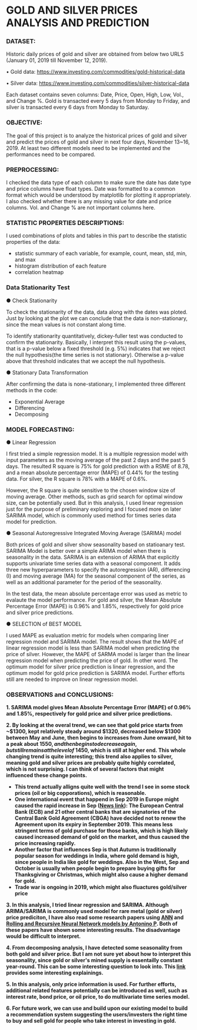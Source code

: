 # GOLD AND SILVER PRICES ANALYSIS AND PREDICTION

### DATASET:

Historic daily prices of gold and silver are obtained from below two URLS (January 01, 2019 till November 12, 2019). 

• Gold data: https://www.investing.com/commodities/gold-historical-data

• Silver data: https://www.investing.com/commodities/silver-historical-data

Each dataset contains seven columns: Date, Price, Open, High, Low, Vol., and Change %. Gold is transacted every 5 days from Monday to Friday, and silver is transacted every 6 days from Monday to Saturday.

### OBJECTIVE:

The goal of this project is to analyze the historical prices of gold and silver and predict the prices of gold and silver in next four days, November 13~16, 2019. At least two different models need to be implemented and the performances need to be compared.

### PREPROCESSING:

I checked the data type of each column to make sure the date has date type and price columns have float types. Date was formatted to a common format which would be understood by matplotlib for plotting it appropriately. I also checked whether there is any missing value for date and price columns. Vol. and Change % are not important columns here.  

### STATISTIC PROPERTIES DESCRIPTIONS:

I used combinations of plots and tables in this part to describe the statistic properties of the data:  
  - statistic summary of each variable, for example, count, mean, std, min, and max
  - histogram distribution of each feature 
  - correlation heatmap  

### Data Stationarity Test 

● Check Stationarity

To check the stationarity of the data, data along with the dates was ploted. Just by looking at the plot we can conclude that the data is non-stationary, since the mean values is not constant along time.

To identify stationarity quantitatively, dickey-fuller test was conducted to confirm the stationarity. Basically, I interpret this result using the p-values, that is a p-value below a fixed threshold (e.g. 5%) indicates that we reject the null hypothesis(the time series is not stationary). Otherwise a p-value above that threshold indicates that we accept the null hypothesis.

● Stationary Data Transformation

After confirming the data is none-stationary, I implemented three different methods in the code: 
  - Exponential Average 
  - Differencing 
  - Decomposing

### MODEL FORECASTING:

● Linear Regression

I  first tried a simple regression model. It is a multiple regression model with input parameters as the moving average of the past 2 days and the past 5 days. The resulted R square is 75% for gold prediction with a RSME of 8.78, and a mean absolute percentage error (MAPE) of 0.44% for the testing data. For silver, the R square is 78% with a MAPE of 0.6%. 

However, the R square is quite sensitive to the chosen window size of moving average. Other methods, such as grid search for optimal window size, can be potentially used. But in this analysis, I used linear regression just for the purpose of preliminary exploring and I focused more on later SARIMA model, which is commonly used method for times series data model for prediction. 

● Seasonal Autoregressive Integrated Moving Average (SARIMA) model

Both prices of gold and silver show seasonality based on statioanary test. SARIMA Model is better over a simple ARIMA model when there is seasonality in the data. SARIMA is an extension of ARIMA that explicitly supports univariate time series data with a seasonal component. It adds three new hyperparameters to specify the autoregression (AR), differencing (I) and moving average (MA) for the seasonal component of the series, as well as an additional parameter for the period of the seasonality. 

In the test data, the mean absolute percentage error was used as metric to evalaute the model performance. For gold and silver, the Mean Absolute Percentage Error (MAPE) is 0.96% and 1.85%, respectively for gold price and silver price predictions. 

● SELECTION of BEST MODEL

I used MAPE as evaluation metric for models when comparing liner regression model and SARIMA model. The result shows that the MAPE of linear regression model is less than SARIMA model when predicting the price of silver. However, the MAPE of SARMA model is larger than the linear regression model when predicting the price of gold. In other word. The optimum model for silver price prediction is linear regression, and the optimum model for gold price prediction is SARIMA model. Further efforts still are needed to improve on linear regression model. 

### OBSERVATIONS and CONCLUSIONS:

**1. SARIMA model gives Mean Absolute Percentage Error (MAPE) of 0.96% and 1.85%, respectively for gold price and silver price predictions.** 

 **2. By looking at the overal trend, we can see that gold price starts from ~$1300, kept relatively steady around $1320, decreased below $1300 between May and June, then begins to increases from June onward, hit to a peak about $1550, and then begins to decrease again, but still remains at the level of ~$1450, which is still at higher end. This whole changing trend is quite interesting; this trend also applies to silver, meaning gold and silver prices are probably quite highly correlated, which is not surprising. I can think of several factors that might influenced these change points.** 
   - **This trend actually alligns quite well with the trend I see in some stock prices (oil or big copporations), which is reasonable.** 
   - **One international event that happend in Sep 2019 in Europe might caused the rapid increase in Sep ([News link](https://www.ecb.europa.eu/press/pr/date/2019/html/ecb.pr190726_1~3eaf64db9d.en.html)): The European Central Bank (ECB) and 21 other central banks that are signatories of the Central Bank Gold Agreement (CBGA) have decided not to renew the Agreement upon its expiry in September 2019. This means less stringent terms of gold purchase for those banks, which is high likely caused increased demand of gold on the market, and thus caused the price increasing rapidly.**
   - **Another factor that influences Sep is that Autumn is traditionally popular season for weddings in India, where gold demand is high, since people in India like gold for weddings. Also in the West, Sep and October is usually when people begin to prepare buying gifts for Thanksgiving or Christmas, which might also cause a higher demand for gold.** 
   - **Trade war is ongoing in 2019, which might also fluactures gold/silver price** 

**3. In this analysis, I tried linear regression and SARIMA. Although ARIMA/SARIMA is commonly used model for rare metal (gold or silver) price prediciton, I have also read some research papers using [ANN](https://www.semanticscholar.org/paper/Modeling-Gold-Price-via-Artificial-Neural-Network-Mombeini-Yazdani-Chamzini/0fc93f118843be44345f3c9116793f3d824d4d85) and [Rolling and Recursive Neural Network models by Antonino P](https://www.semanticscholar.org/paper/Modeling-Gold-Price-via-Artificial-Neural-Network-Mombeini-Yazdani-Chamzini/0fc93f118843be44345f3c9116793f3d824d4d85). Both of these papers have shown some interesting results. The disadvantage would be difficult to interpret.** 

**4. From decomposing analysis, I have detected some seasonality from both gold and silver price. But I am not sure yet about how to interpret this seasonality, since gold or silver's mined supply is essentailly constant year-round. This can be some interesting question to look into. This [link](http://www.zealllc.com/2014/goldstse.htm) provides some interesting explainings.** 

**5. In this analysis, only price information is used. For further efforts, additional related features potentially can be introduced as well, such as interest rate, bond price, or oil price, to do multivariate time series model.**  

**6. For future work, we can use and build upon our existing model to build a recommendation system suggesting the users/investers the right time to buy and sell gold for people who take interest in investing in gold.**
